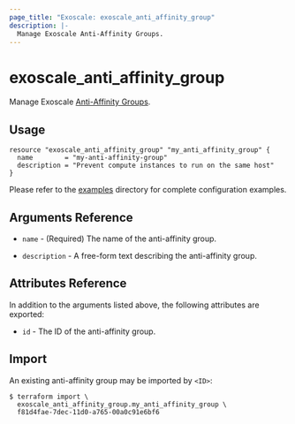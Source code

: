 ```yaml
---
page_title: "Exoscale: exoscale_anti_affinity_group"
description: |-
  Manage Exoscale Anti-Affinity Groups.
---
```


# exoscale\_anti\_affinity\_group

Manage Exoscale [Anti-Affinity Groups](https://community.exoscale.com/documentation/compute/anti-affinity-groups/).


## Usage

```hcl
resource "exoscale_anti_affinity_group" "my_anti_affinity_group" {
  name        = "my-anti-affinity-group"
  description = "Prevent compute instances to run on the same host"
}
```

Please refer to the [examples](https://github.com/exoscale/terraform-provider-exoscale/tree/master/examples/)
directory for complete configuration examples.


## Arguments Reference

* `name` - (Required) The name of the anti-affinity group.

* `description` - A free-form text describing the anti-affinity group.


## Attributes Reference

In addition to the arguments listed above, the following attributes are exported:

* `id` - The ID of the anti-affinity group.


## Import

An existing anti-affinity group may be imported by `<ID>`:

```console
$ terraform import \
  exoscale_anti_affinity_group.my_anti_affinity_group \
  f81d4fae-7dec-11d0-a765-00a0c91e6bf6
```
